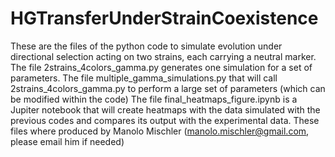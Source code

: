 # HGTransferUnderStrainCoexistence
These are the files of the python code to simulate evolution under directional selection acting on two strains, each carrying a neutral marker.
The file 2strains_4colors_gamma.py generates one simulation for a set of parameters. 
The file multiple_gamma_simulations.py that will call 2strains_4colors_gamma.py to perform a large set of parameters (which can be modified within the code)
The file final_heatmaps_figure.ipynb is a Jupiter notebook that will create heatmaps with the data simulated with the previous codes and compares its output with the experimental data. 
These files where produced by Manolo Mischler (manolo.mischler@gmail.com, please email him if needed) 
